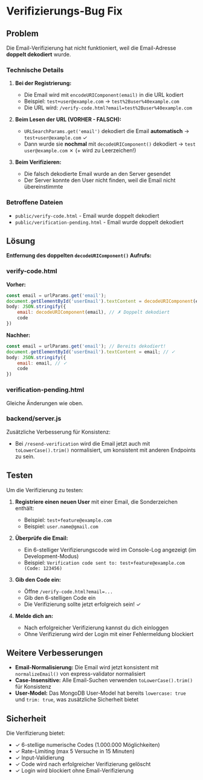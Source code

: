 # Verifizierungs-Bug Fix

## Problem

Die Email-Verifizierung hat nicht funktioniert, weil die Email-Adresse **doppelt dekodiert** wurde.

### Technische Details

1. **Bei der Registrierung:**
   - Die Email wird mit `encodeURIComponent(email)` in die URL kodiert
   - Beispiel: `test+user@example.com` → `test%2Buser%40example.com`
   - Die URL wird: `/verify-code.html?email=test%2Buser%40example.com`

2. **Beim Lesen der URL (VORHER - FALSCH):**
   - `URLSearchParams.get('email')` dekodiert die Email **automatisch**
     → `test+user@example.com` ✓
   - Dann wurde sie **nochmal** mit `decodeURIComponent()` dekodiert
     → `test user@example.com` ✗ (+ wird zu Leerzeichen!)

3. **Beim Verifizieren:**
   - Die falsch dekodierte Email wurde an den Server gesendet
   - Der Server konnte den User nicht finden, weil die Email nicht übereinstimmte

### Betroffene Dateien

- `public/verify-code.html` - Email wurde doppelt dekodiert
- `public/verification-pending.html` - Email wurde doppelt dekodiert

## Lösung

**Entfernung des doppelten `decodeURIComponent()` Aufrufs:**

### verify-code.html

**Vorher:**
```javascript
const email = urlParams.get('email');
document.getElementById('userEmail').textContent = decodeURIComponent(email); // ✗ Doppelt dekodiert
body: JSON.stringify({ 
    email: decodeURIComponent(email), // ✗ Doppelt dekodiert
    code 
})
```

**Nachher:**
```javascript
const email = urlParams.get('email'); // Bereits dekodiert!
document.getElementById('userEmail').textContent = email; // ✓
body: JSON.stringify({ 
    email: email, // ✓
    code 
})
```

### verification-pending.html

Gleiche Änderungen wie oben.

### backend/server.js

Zusätzliche Verbesserung für Konsistenz:
- Bei `/resend-verification` wird die Email jetzt auch mit `toLowerCase().trim()` normalisiert, um konsistent mit anderen Endpoints zu sein.

## Testen

Um die Verifizierung zu testen:

1. **Registriere einen neuen User** mit einer Email, die Sonderzeichen enthält:
   - Beispiel: `test+feature@example.com`
   - Beispiel: `user.name@gmail.com`

2. **Überprüfe die Email:**
   - Ein 6-stelliger Verifizierungscode wird im Console-Log angezeigt (im Development-Modus)
   - Beispiel: `Verification code sent to: test+feature@example.com (Code: 123456)`

3. **Gib den Code ein:**
   - Öffne `/verify-code.html?email=...`
   - Gib den 6-stelligen Code ein
   - Die Verifizierung sollte jetzt erfolgreich sein! ✓

4. **Melde dich an:**
   - Nach erfolgreicher Verifizierung kannst du dich einloggen
   - Ohne Verifizierung wird der Login mit einer Fehlermeldung blockiert

## Weitere Verbesserungen

- **Email-Normalisierung:** Die Email wird jetzt konsistent mit `normalizeEmail()` von express-validator normalisiert
- **Case-Insensitive:** Alle Email-Suchen verwenden `toLowerCase().trim()` für Konsistenz
- **User-Model:** Das MongoDB User-Model hat bereits `lowercase: true` und `trim: true`, was zusätzliche Sicherheit bietet

## Sicherheit

Die Verifizierung bietet:
- ✓ 6-stellige numerische Codes (1.000.000 Möglichkeiten)
- ✓ Rate-Limiting (max 5 Versuche in 15 Minuten)
- ✓ Input-Validierung
- ✓ Code wird nach erfolgreicher Verifizierung gelöscht
- ✓ Login wird blockiert ohne Email-Verifizierung


